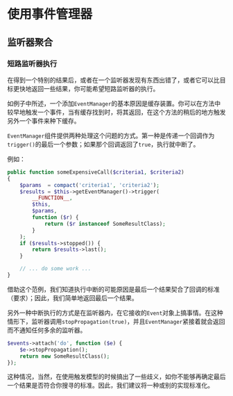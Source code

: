 # 使用事件管理器

## 监听器聚合

### 短路监听器执行

在得到一个特别的结果后，或者在一个监听器发现有东西出错了，或者它可以比目标更快地返回一些结果，你可能希望短路监听器的执行。

如例子中所述，一个添加`EventManager`的基本原因是缓存装置。你可以在方法中较早地触发一个事件，当有缓存找到时，将其返回，在这个方法的稍后的地方触发另外一个事件来种下缓存。

`EventManager`组件提供两种处理这个问题的方式。第一种是传递一个回调作为`trigger()`的最后一个参数；如果那个回调返回了`true`，执行就中断了。

例如：

```php
public function someExpensiveCall($criteria1, $criteria2)
{
    $params  = compact('criteria1', 'criteria2');
    $results = $this->getEventManager()->trigger(
        __FUNCTION__,
        $this,
        $params,
        function ($r) {
            return ($r instanceof SomeResultClass);
        }
    );
    if ($results->stopped()) {
        return $results->last();
    }

    // ... do some work ...
}
```

借助这个范例，我们知道执行中断的可能原因是最后一个结果契合了回调的标准（要求）；因此，我们简单地返回最后一个结果。

另外一种中断执行的方式是在监听器内，在它接收的`Event`对象上搞事情。在这种情形下，监听器调用`stopPropagation(true)`，并且`EventManager`紧接着就会返回而不通知任何多余的监听器。

```php
$events->attach('do', function ($e) {
    $e->stopPropagation();
    return new SomeResultClass();
});
```
这种情况，当然，在使用触发模型的时候搞出了一些歧义，如你不能够再确定最后一个结果是否符合你搜寻的标准。因此，我们建议将一种或别的实现标准化。



